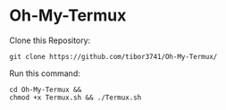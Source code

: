 # Oh-My-Termux
Clone this Repository:
```text
git clone https://github.com/tibor3741/Oh-My-Termux/
```
Run this command:
```text
cd Oh-My-Termux && 
chmod +x Termux.sh && ./Termux.sh
```
